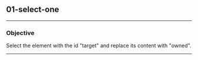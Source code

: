 ## 01-select-one

---
### Objective
Select the element with the id "target" and replace its content with "owned".

---
